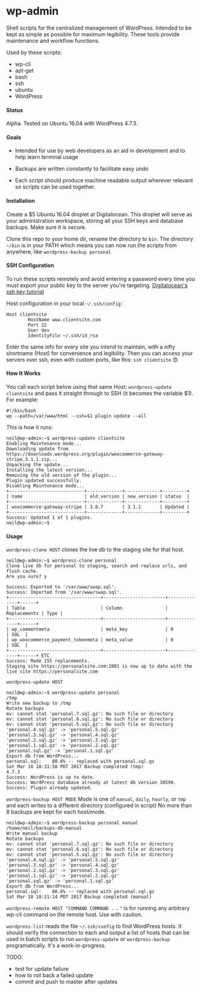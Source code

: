 # wp-admin

Shell scripts for the centralized management of WordPress. Intended to be kept as simple as possible for maximum legibility. These tools provide maintenance and workflow functions.

Used by these scripts:

* wp-cli
* apt-get
* bash
* ssh
* ubuntu
* WordPress

#### Status

Alpha. Tested on Ubuntu 16.04 with WordPress 4.7.3.

#### Goals

* Intended for use by web developers as an aid in development and to help learn terminal usage

* Backups are written constantly to facilitate easy undo

* Each script should produce machine readable output wherever relevant so scripts can be used together.


#### <a name="install"></a> Installation

Create a $5 Ubuntu 16.04 droplet at Digitalocean. This droplet will serve as your administration workspace, storing all your SSH keys and database backups. Make sure it is secure.

Clone this repo to your home dir, rename the directory to `bin`. The directory `~/bin` is in your PATH which means you can now run the scripts from anywhere, like `wordpress-backup personal`


#### <a name="ssh"></a> SSH Configuration

To run these scripts remotely and avoid entering a password every time you must export your public key to the server you're targeting. [Digitalocean's ssh key tutorial](https://www.digitalocean.com/community/tutorials/how-to-set-up-ssh-keys--2)

Host configuration in your local `~/.ssh/config`:

```
Host clientsite
        HostName www.clientsite.com
        Port 22
        User dev
        IdentityFile ~/.ssh/id_rsa
```
Enter the same info for every site you intend to maintain, with a nifty shortname (Host) for convenience and legibility. Then you can access your servers over ssh, even with custom ports, like this: `ssh clientsite` 😍


#### <a name="how"></a> How It Works

You call each script below using that same Host: `wordpress-update clientsite` and pass it straight through to SSH (it becomes the variable $1). For example:
```
#!/bin/bash
wp --path=/var/www/html --ssh=$1 plugin update --all
```

This is how it runs:

```
neil@wp-admin:~$ wordpress-update clientsite
Enabling Maintenance mode...
Downloading update from https://downloads.wordpress.org/plugin/woocommerce-gateway-stripe.3.1.1.zip...
Unpacking the update...
Installing the latest version...
Removing the old version of the plugin...
Plugin updated successfully.
Disabling Maintenance mode...
+----------------------------+-------------+-------------+---------+
| name                       | old_version | new_version | status  |
+----------------------------+-------------+-------------+---------+
| woocommerce-gateway-stripe | 3.0.7       | 3.1.1       | Updated |
+----------------------------+-------------+-------------+---------+
Success: Updated 1 of 1 plugins.
neil@wp-admin:~$
```

#### <a name="usage"></a> Usage

`wordpress-clone HOST` clones the live db to the staging site for that host.

```
neil@wp-admin:~$ wordpress-clone personal
Clone live db for personal to staging, search and replace urls, and flush cache.
Are you sure? y

Success: Exported to '/var/www/swap.sql'.
Success: Imported from '/var/www/swap.sql'.
+----------------------------------+-----------------------+--------------+------+
| Table                            | Column                | Replacements | Type |
+----------------------------------+-----------------------+--------------+------+
| wp_commentmeta                   | meta_key              | 0            | SQL  |
| wp_woocommerce_payment_tokenmeta | meta_value            | 0            | SQL  |
+----------------------------------+-----------------------+--------------+------+ ETC
Success: Made 155 replacements.
Staging site https://personalsite.com:2001 is now up to date with the live site https://personalsite.com
```

`wordpress-update HOST` 

```
neil@wp-admin:~$ wordpress-update personal
/tmp
Write new backup to /tmp
Rotate backups
mv: cannot stat 'personal.7.sql.gz': No such file or directory
mv: cannot stat 'personal.6.sql.gz': No such file or directory
mv: cannot stat 'personal.5.sql.gz': No such file or directory
'personal.4.sql.gz' -> 'personal.5.sql.gz'
'personal.3.sql.gz' -> 'personal.4.sql.gz'
'personal.2.sql.gz' -> 'personal.3.sql.gz'
'personal.1.sql.gz' -> 'personal.2.sql.gz'
'personal.sql.gz' -> 'personal.1.sql.gz'
Export db from WordPress...
personal.sql:    80.6% -- replaced with personal.sql.gz
Sat Mar 18 18:31:58 PDT 2017 Backup completed (tmp)
4.7.3
Success: WordPress is up to date.
Success: WordPress database already at latest db version 38590.
Success: Plugin already updated.
```

`wordpress-backup HOST MODE`  Mode is one of `manual`, `daily`, `hourly`, or `tmp` and each writes to a different directory (configured in script) No more than 8 backups are kept for each host/mode.

```
neil@wp-admin:~$ wordpress-backup personal manual
/home/neil/backups-db-manual
Write manual backup
Rotate backups
mv: cannot stat 'personal.7.sql.gz': No such file or directory
mv: cannot stat 'personal.6.sql.gz': No such file or directory
mv: cannot stat 'personal.5.sql.gz': No such file or directory
'personal.4.sql.gz' -> 'personal.5.sql.gz'
'personal.3.sql.gz' -> 'personal.4.sql.gz'
'personal.2.sql.gz' -> 'personal.3.sql.gz'
'personal.1.sql.gz' -> 'personal.2.sql.gz'
'personal.sql.gz' -> 'personal.1.sql.gz'
Export db from WordPress...
personal.sql:    80.6% -- replaced with personal.sql.gz
Sat Mar 18 18:21:14 PDT 2017 Backup completed (manual)
```

`wordpress-remote HOST "COMMAND COMMAND ..."` is for running any arbitrary wp-cli command on the remote host. Use with caution.

`wordpress-list` reads the file `~/.ssh/config` to find WordPress hosts. It should verify the connection to each and output a list of hosts that can be used in batch scripts to run `wordpress-update` or `wordpress-backup` programatically. It's a work-in-progress.






TODO:
* test for update failure
* how to roll back a failed update
* commit and push to master after updates
